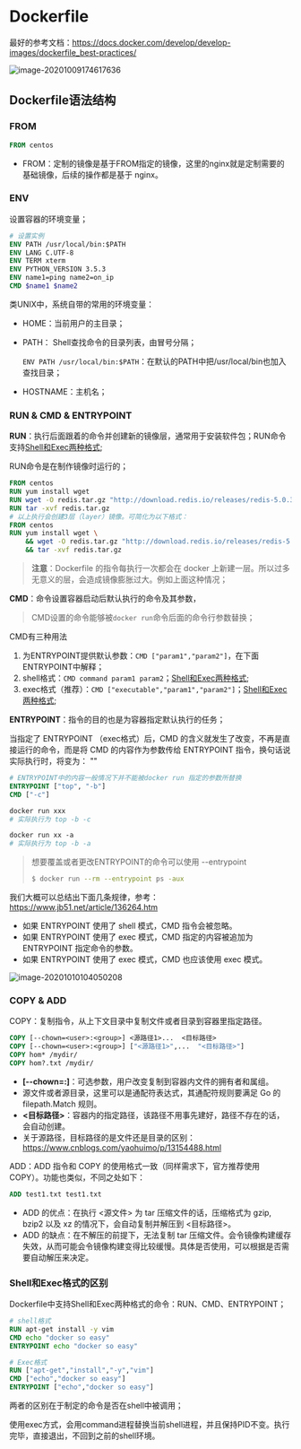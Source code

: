 # Dockerfile

最好的参考文档：https://docs.docker.com/develop/develop-images/dockerfile_best-practices/

![image-20201009174617636](https://tva1.sinaimg.cn/large/007S8ZIlly1gjj852c79jj30iq0f3n3t.jpg)



## Dockerfile语法结构

### FROM

```dockerfile
FROM centos
```

- FROM：定制的镜像是基于FROM指定的镜像，这里的nginx就是定制需要的基础镜像，后续的操作都是基于 nginx。

### ENV

设置容器的环境变量；

```dockerfile
# 设置实例
ENV PATH /usr/local/bin:$PATH
ENV LANG C.UTF-8
ENV TERM xterm
ENV PYTHON_VERSION 3.5.3
ENV name1=ping name2=on_ip
CMD $name1 $name2
```

类UNIX中，系统自带的常用的环境变量：

- HOME：当前用户的主目录；

- PATH： Shell查找命令的目录列表，由冒号分隔；

  `ENV PATH /usr/local/bin:$PATH`：在默认的PATH中把/usr/local/bin也加入查找目录；

- HOSTNAME：主机名；

### RUN & CMD & ENTRYPOINT

**RUN**：执行后面跟着的命令并创建新的镜像层，通常用于安装软件包；RUN命令支持[Shell和Exec两种格式](#shellexec);

RUN命令是在制作镜像时运行的；

```dockerfile
FROM centos
RUN yum install wget
RUN wget -O redis.tar.gz "http://download.redis.io/releases/redis-5.0.3.tar.gz"
RUN tar -xvf redis.tar.gz
# 以上执行会创建3层（layer）镜像。可简化为以下格式：
FROM centos
RUN yum install wget \
    && wget -O redis.tar.gz "http://download.redis.io/releases/redis-5.0.3.tar.gz" \
    && tar -xvf redis.tar.gz
```

> **注意**：Dockerfile 的指令每执行一次都会在 docker 上新建一层。所以过多无意义的层，会造成镜像膨胀过大。例如上面这种情况；

**CMD**：命令设置容器启动后默认执行的命令及其参数，

> CMD设置的命令能够被`docker run`命令后面的命令行参数替换；

CMD有三种用法

1. 为ENTRYPOINT提供默认参数：`CMD ["param1","param2"]`，在下面ENTRYPOINT中解释；
2. shell格式：`CMD command param1 param2`；[Shell和Exec两种格式](#shellexec);
3. exec格式（推荐）：`CMD ["executable","param1","param2"]`；[Shell和Exec两种格式](#shellexec);

**ENTRYPOINT**：指令的目的也是为容器指定默认执行的任务；

当指定了 ENTRYPOINT （exec格式）后，CMD 的含义就发生了改变，不再是直接运行的命令，而是将 CMD 的内容作为参数传给 ENTRYPOINT 指令，换句话说实际执行时，将变为：<ENTRYPOINT> "<CMD>"

```dockerfile
# ENTRYPOINT中的内容一般情况下并不能被docker run 指定的参数所替换
ENTRYPOINT ["top", "-b"]
CMD ["-c"]
```

```dockerfile
docker run xxx
# 实际执行为 top -b -c

docker run xx -a
# 实际执行为 top -b -a
```

> 想要覆盖或者更改ENTRYPOINT的命令可以使用 --entrypoint 
>
> ```bash
> $ docker run --rm --entrypoint ps -aux
> ```

我们大概可以总结出下面几条规律，参考：https://www.jb51.net/article/136264.htm

- 如果 ENTRYPOINT 使用了 shell 模式，CMD 指令会被忽略。
-  如果 ENTRYPOINT 使用了 exec 模式，CMD 指定的内容被追加为 ENTRYPOINT 指定命令的参数。
-  如果 ENTRYPOINT 使用了 exec 模式，CMD 也应该使用 exec 模式。

![image-20201010104050208](https://tva1.sinaimg.cn/large/007S8ZIlly1gjk1gn7kowj314o0h00w3.jpg)

### COPY & ADD

COPY：复制指令，从上下文目录中复制文件或者目录到容器里指定路径。

```dockerfile
COPY [--chown=<user>:<group>] <源路径1>...  <目标路径>
COPY [--chown=<user>:<group>] ["<源路径1>",...  "<目标路径>"]
COPY hom* /mydir/
COPY hom?.txt /mydir/
```

- **[--chown=<user>:<group>]**：可选参数，用户改变复制到容器内文件的拥有者和属组。
- 源文件或者源目录，这里可以是通配符表达式，其通配符规则要满足 Go 的 filepath.Match 规则。
- **<目标路径>**：容器内的指定路径，该路径不用事先建好，路径不存在的话，会自动创建。
- 关于源路径，目标路径的是文件还是目录的区别：https://www.cnblogs.com/yaohuimo/p/13154488.html

ADD：ADD 指令和 COPY 的使用格式一致（同样需求下，官方推荐使用 COPY）。功能也类似，不同之处如下：

```dockerfile
ADD test1.txt test1.txt
```

- ADD 的优点：在执行 <源文件> 为 tar 压缩文件的话，压缩格式为 gzip, bzip2 以及 xz 的情况下，会自动复制并解压到 <目标路径>。
- ADD 的缺点：在不解压的前提下，无法复制 tar 压缩文件。会令镜像构建缓存失效，从而可能会令镜像构建变得比较缓慢。具体是否使用，可以根据是否需要自动解压来决定。

### <span id="shellexec">Shell和Exec格式的区别</span>

Dockerfile中支持Shell和Exec两种格式的命令：RUN、CMD、ENTRYPOINT；

```dockerfile
# shell格式
RUN apt-get install -y vim
CMD echo "docker so easy"
ENTRYPOINT echo "docker so easy"

# Exec格式
RUN ["apt-get","install","-y","vim"]
CMD ["echo","docker so easy"]
ENTRYPOINT ["echo","docker so easy"]
```

两者的区别在于制定的命令是否在shell中被调用；

使用exec方式，会用command进程替换当前shell进程，并且保持PID不变。执行完毕，直接退出，不回到之前的shell环境。

